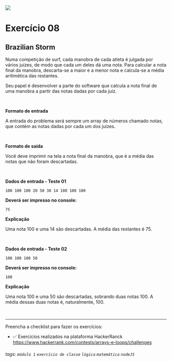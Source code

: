 ![](https://i.imgur.com/xG74tOh.png)

# Exercício 08

## Brazilian Storm

Numa competição de surf, cada manobra de cada atleta é julgada por vários juízes, de modo que cada um deles dá uma nota. Para calcular a nota final da manobra, descarta-se a maior e a menor nota e calcula-se a média aritimética das restantes.

Seu papel é desenvolver a parte do software que calcula a nota final de uma manobra a partir das notas dadas por cada juíz.

<br>

**Formato de entrada**

A entrada do problema será sempre um array de números chamado notas, que contém as notas dadas por cada um dos juízes.

<br>

**Formato de saída**

Você deve imprimir na tela a nota final da manobra, que é a média das notas que não foram descartadas.

<br>

**Dados de entrada - Teste 01**

```
100 100 100 20 50 30 14 100 100 100
```

**Deverá ser impresso no console:**

```
75
```

**Explicação**

Uma nota 100 e uma 14 são descartadas. A média das restantes é 75.

<br>

**Dados de entrada - Teste 02**

```
100 100 100 50
```

**Deverá ser impresso no console:**

```
100
```

**Explicação**

Uma nota 100 e uma 50 são descartadas, sobrando duas notas 100. A média dessas duas notas é, naturalmente, 100.

<br>

---

Preencha a checklist para fazer os exercícios:

-   ✅ Exercícios realizados na plataforma HackerRanck
    https://www.hackerrank.com/contests/arrays-e-loops/challenges

###### tags: `módulo 1` `exercício de classe` `lógica` `matemática` `nodeJS`
